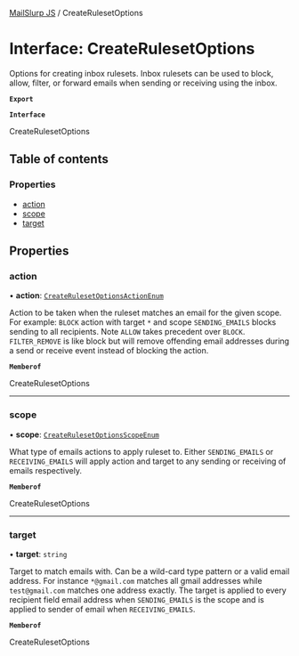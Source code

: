 [MailSlurp JS](../README.md) / CreateRulesetOptions

# Interface: CreateRulesetOptions

Options for creating inbox rulesets. Inbox rulesets can be used to block, allow, filter, or forward emails when sending or receiving using the inbox.

**`Export`**

**`Interface`**

CreateRulesetOptions

## Table of contents

### Properties

- [action](CreateRulesetOptions.md#action)
- [scope](CreateRulesetOptions.md#scope)
- [target](CreateRulesetOptions.md#target)

## Properties

### action

• **action**: [`CreateRulesetOptionsActionEnum`](../enums/CreateRulesetOptionsActionEnum.md)

Action to be taken when the ruleset matches an email for the given scope. For example: `BLOCK` action with target `*` and scope `SENDING_EMAILS` blocks sending to all recipients. Note `ALLOW` takes precedent over `BLOCK`. `FILTER_REMOVE` is like block but will remove offending email addresses during a send or receive event instead of blocking the action.

**`Memberof`**

CreateRulesetOptions

___

### scope

• **scope**: [`CreateRulesetOptionsScopeEnum`](../enums/CreateRulesetOptionsScopeEnum.md)

What type of emails actions to apply ruleset to. Either `SENDING_EMAILS` or `RECEIVING_EMAILS` will apply action and target to any sending or receiving of emails respectively.

**`Memberof`**

CreateRulesetOptions

___

### target

• **target**: `string`

Target to match emails with. Can be a wild-card type pattern or a valid email address. For instance `*@gmail.com` matches all gmail addresses while `test@gmail.com` matches one address exactly. The target is applied to every recipient field email address when `SENDING_EMAILS` is the scope and is applied to sender of email when `RECEIVING_EMAILS`.

**`Memberof`**

CreateRulesetOptions
